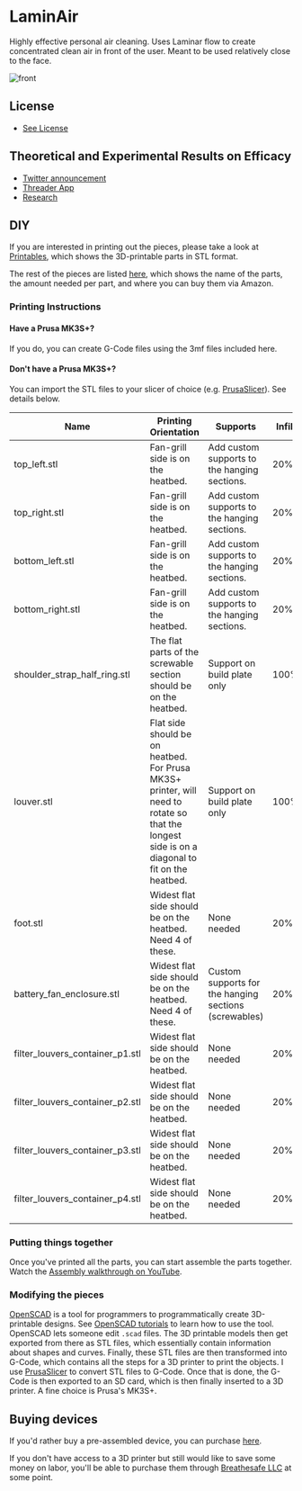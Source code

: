 # LaminAir

Highly effective personal air cleaning. Uses Laminar flow to create concentrated clean air in front of the user. Meant to be used relatively close to the face.

![front](https://breathesafe-airgo.s3.us-east-2.amazonaws.com/images/laminair/front.png)

## License
- [See License](https://github.com/Edderic/air-cleaners/blob/main/LICENSE.md)

## Theoretical and Experimental Results on Efficacy

- [Twitter announcement](https://x.com/eddericu/status/1738041192049266939)
- [Threader App](https://threadreaderapp.com/thread/1738041192049266939.html)
- [Research](https://github.com/Edderic/iaq/blob/main/notebooks/milestone-eoy-2023.ipynb)

## DIY

If you are interested in printing out the pieces, please take a look at [Printables](https://www.printables.com/model/716902-laminair/), which shows the 3D-printable parts in STL format.

The rest of the pieces are listed
[here](https://docs.google.com/spreadsheets/d/1wJ6nfeIdMQBHosVignK3vL9RzcDbh2oNCUtzVA7f1og/edit#gid=1259436206), which shows the name of the parts, the amount needed per part, and where you can buy them via Amazon.


### Printing Instructions

#### Have a Prusa MK3S+?

If you do, you can create G-Code files using the 3mf files included here.

#### Don't have a Prusa MK3S+?

You can import the STL files to your slicer of choice (e.g. [PrusaSlicer](https://www.prusa3d.com/page/prusaslicer_424/)). See details below.

| Name | Printing Orientation | Supports | Infill |
| - | - | - |-  |
| top_left.stl | Fan-grill side is on the heatbed. | Add custom supports to the hanging sections. | 20% |
| top_right.stl | Fan-grill side is on the heatbed. | Add custom supports to the hanging sections. | 20% |
| bottom_left.stl | Fan-grill side is on the heatbed. | Add custom supports to the hanging sections. | 20% |
| bottom_right.stl | Fan-grill side is on the heatbed. | Add custom supports to the hanging sections. | 20% |
| shoulder_strap_half_ring.stl | The flat parts of the screwable section should be on the heatbed. | Support on build plate only | 100% |
| louver.stl | Flat side should be on heatbed. For Prusa MK3S+ printer, will need to rotate so that the longest side is on a diagonal to fit on the heatbed. | Support on build plate only | 100% |
| foot.stl | Widest flat side should be on the heatbed. Need 4 of these. | None needed | 20% |
| battery_fan_enclosure.stl | Widest flat side should be on the heatbed. Need 4 of these. | Custom supports for the hanging sections (screwables) | 20% |
| filter_louvers_container_p1.stl | Widest flat side should be on the heatbed. | None needed | 20% |
| filter_louvers_container_p2.stl | Widest flat side should be on the heatbed. | None needed | 20% |
| filter_louvers_container_p3.stl | Widest flat side should be on the heatbed. | None needed | 20% |
| filter_louvers_container_p4.stl | Widest flat side should be on the heatbed. | None needed | 20% |


### Putting things together

Once you've printed all the parts, you can start assemble the parts together. Watch the [Assembly walkthrough on YouTube](https://youtu.be/tnxe13Jcs5g).

### Modifying the pieces

[OpenSCAD](https://openscad.org/) is a tool for programmers to programmatically create 3D-printable designs. See [OpenSCAD tutorials](https://openscad.org/documentation.html) to learn how to use the tool. OpenSCAD lets someone edit `.scad` files. The 3D printable models then get exported from there as STL files, which essentially contain information about shapes and curves. Finally, these STL files are then transformed into G-Code, which contains all the steps for a 3D printer to print the objects. I use [PrusaSlicer](https://www.prusa3d.com/page/prusaslicer_424/) to convert STL files to G-Code. Once that is done, the G-Code is then exported to an SD card, which is then finally inserted to a 3D printer. A fine choice is Prusa's MK3S+.


## Buying devices

If you'd rather buy a pre-assembled device, you can purchase [here](https://breathesafe-llc.myshopify.com/products/laminair).

If you don't have access to a 3D printer but still would like to save some money on labor, you'll be able to purchase them through [Breathesafe LLC](https://breathesafe-llc.myshopify.com/) at some point.


